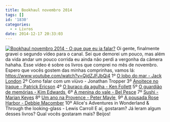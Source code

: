 ```yaml
---
title: Bookhaul novembro 2014
tags: []
id: '1830'
categories:
  - - Livros
date: 2014-12-17 20:33:03
---
```


[![Bookhaul novembro 2014 - O  que que eu ia falar? ](/images/2014/12/natalia_exibicao_video-1024x519.jpg)](/images/2014/12/natalia_exibicao_video.jpg) Oi gente, finalmente gravei o segundo vídeo para o canal. Sei que demorei um pouco, mas além da vida andar um pouco corrida eu ainda não perdi a vergonha da câmera hahaha. Esse vídeo é sobre os livros que comprei no mês de novembro. Espero que vocês gostem das minhas comprinhas, vamos lá: https://www.youtube.com/watch?v=QjdZJFJbQi4 1º [O lobo do mar - Jack London](http://www.submarino.com.br/produto/115989306/livro-o-lobo-do-mar-edicao-comentada "O lobo do mar - Jack London") 2º Como falar com um víúvo - Jonathan Tropper 3º [Anoitece no Iraque - Patrick Ericson](http://www.submarino.com.br/produto/112913120/livro-anoitece-no-iraque?MobileOptOut=1 "Anoitece no Iraque - Patrick Ericson") 4º [O buraco da agulha - Ken Follett](http://www.submarino.com.br/produto/7238974/livro-o-buraco-da-agulha-edicao-de-bolso "O buraco da agulha - Ken Follett") 5º [O guardião de memórias - Kim Edwards ](http://www.submarino.com.br/produto/113186489/livro-o-guardiao-de-memorias "O guardião de memórias - Kim Edwards ") 6º [A menina do vale - Bel Pesce](http://www.submarino.com.br/produto/111532253/livro-a-menina-do-vale-como-o-empreendedorismo-pode-mudar-sua-vida "A menina do vale - Bel Pesce") 7º [Sushi - Marian Keyes](http://www.submarino.com.br/produto/269643/livro-sushi-edicao-economica "Sushi - Marian Keyes") 8º [Um ano na Provence - Peter Mayle ](http://www.submarino.com.br/produto/113827098/livro-um-ano-na-provence "Um ano na Provence - Peter Mayle") 9º [A pousada Rose Harbor - Debbie Macomber](http://www.submarino.com.br/produto/112853622/livro-a-pousada-rose-harbor-a-busca-por-um-novo-comeco-pode-levar-a-grandes-revelacoes-... "A pousada Rose Harbor - Debbie Macomber") 10º Alice's Adventures in Wonderland & Through the looking-glass - Lewis Carroll E aí, gostaram? Já leram algum desses livros? Qual vocês gostaram mais? Beijos!
